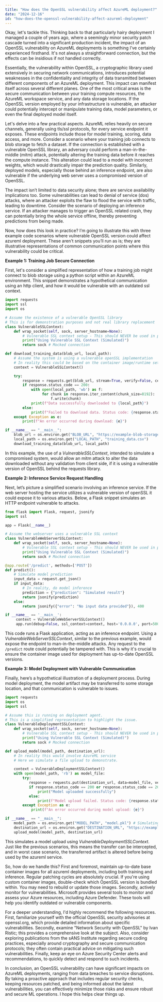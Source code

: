 ```yaml
---
title: "How does the OpenSSL vulnerability affect AzureML deployment?"
date: "2024-12-16"
id: "how-does-the-openssl-vulnerability-affect-azureml-deployment"
---
```


Okay, let's tackle this. Thinking back to that particularly hairy deployment I managed a couple of years ago, where a seemingly minor security patch cascade turned into a significant production incident, the impact of an OpenSSL vulnerability on AzureML deployments is something I’ve certainly experienced firsthand. It's not always a straightforward connection, but the effects can be insidious if not handled correctly.

Essentially, the vulnerability within OpenSSL, a cryptographic library used extensively in securing network communications, introduces potential weaknesses in the confidentiality and integrity of data transmitted between different components of an AzureML deployment. This impact can manifest itself across several different planes. One of the most critical areas is the secure communication between your training compute resources, the AzureML workspace service, and any data storage locations. If the OpenSSL version employed by your infrastructure is vulnerable, an attacker could potentially intercept or manipulate training data, model parameters, or even the final deployed model itself.

Let's delve into a few practical aspects. AzureML relies heavily on secure channels, generally using tls/ssl protocols, for every service endpoint it exposes. These endpoints include those for model training, scoring, data access, and more. Consider a scenario where your training job connects to blob storage to fetch a dataset. If the connection is established with a vulnerable OpenSSL library, an adversary could perform a man-in-the-middle (mitm) attack, potentially altering the training data before it reaches the compute instance. This alteration could lead to a model with incorrect weights, which would drastically impair the prediction quality. Similarly, deployed models, especially those behind an inference endpoint, are also vulnerable if the underlying web server uses a compromised version of OpenSSL.

The impact isn’t limited to data security alone; there are service availability implications too. Some vulnerabilities can lead to denial of service (dos) attacks, where an attacker exploits the flaw to flood the service with traffic, leading to downtime. Consider the scenario of deploying an inference service. If an attacker manages to trigger an OpenSSL related crash, they can potentially bring the whole service offline, thereby preventing predictions from being made.

Now, how does this look in practice? I’m going to illustrate this with three example code scenarios where vulnerable OpenSSL version could affect azureml deployment. These aren't snippets you’ll run as is; they are illustrative representations of common communication points where this vulnerability could be critical.

**Example 1: Training Job Secure Connection**

First, let's consider a simplified representation of how a training job might connect to blob storage using a python script within an AzureML environment. This snippet demonstrates a hypothetical communication using an http client, and how it would be vulnerable with an outdated ssl context.

```python
import requests
import ssl
import os

# Assume the existence of a vulnerable OpenSSL library
# This is for demonstration purposes and not real library replacement
class VulnerableSSLContext:
    def wrap_socket(self, sock, server_hostname=None):
        # Vulnerable SSL context setup - This should NEVER be used in production
        print("Using Vulnerable SSL Context (Simulated)")
        return sock # Mocked connection

def download_training_data(blob_url, local_path):
    # Assume the system is using a vulnerable openSSL implementation
    # In reality this could be based on the container image/runtime setup
    context = VulnerableSSLContext()

    try:
        response = requests.get(blob_url, stream=True, verify=False, cert=None, ssl_context=context)
        if response.status_code == 200:
            with open(local_path, 'wb') as f:
                 for chunk in response.iter_content(chunk_size=8192):
                     f.write(chunk)
            print(f"Data successfully downloaded to {local_path}")
        else:
            print(f"Failed to download data. Status code: {response.status_code}")
    except Exception as e:
        print(f"An error occurred during download: {e}")

if __name__ == "__main__":
    blob_url = os.environ.get("BLOB_URL", "https://example-blob-storage.blob.core.windows.net/data/training_data.csv")
    local_path = os.environ.get("LOCAL_PATH", "training_data.csv")
    download_training_data(blob_url, local_path)
```

In this example, the use of a *VulnerableSSLContext*, intended to simulate a compromised system, would allow an mitm attack to alter the data downloaded without any validation from client side, if it is using a vulnerable version of OpenSSL behind the requests library.

**Example 2: Inference Service Request Handling**

Next, let’s picture a simplified scenario involving an inference service. If the web server hosting the service utilizes a vulnerable version of openSSL it could expose it to various attacks. Below, a Flask snippet simulates an HTTP endpoint vulnerable to attacks.

```python
from flask import Flask, request, jsonify
import ssl

app = Flask(__name__)

# Assume the webserver uses a vulnerable SSL context
class VulnerableWebServerSSLContext:
    def wrap_socket(self, sock, server_hostname=None):
        # Vulnerable SSL context setup - This should NEVER be used in production
        print("Using Vulnerable SSL Context (Simulated)")
        return sock # Mocked connection

@app.route('/predict', methods=['POST'])
def predict():
    # Simulate model prediction
    input_data = request.get_json()
    if input_data:
        # In reality, do model inference
        prediction = {"prediction": "Simulated result"}
        return jsonify(prediction)
    else:
        return jsonify({"error": "No input data provided"}), 400

if __name__ == '__main__':
     context = VulnerableWebServerSSLContext()
     app.run(debug=False, ssl_context=context, host='0.0.0.0', port=5000)
```

This code runs a Flask application, acting as an inference endpoint. Using a *VulnerableWebServerSSLContext*, similar to the previous example, would expose the endpoint to man-in-the-middle attacks. Any request to the `/predict` route could potentially be tampered with. This is why it's crucial to ensure the container image used for deployment has up-to-date OpenSSL versions.

**Example 3: Model Deployment with Vulnerable Communication**

Finally, here’s a hypothetical illustration of a deployment process. During model deployment, the model artifact may be transferred to some storage location, and that communication is vulnerable to issues.

```python
import requests
import os
import ssl

# Assume this is running on deployment agent.
# This is a simplified representation to highlight the issue.
class VulnerableDeploymentSSLContext:
    def wrap_socket(self, sock, server_hostname=None):
        # Vulnerable SSL context setup - This should NEVER be used in production
        print("Using Vulnerable SSL Context (Simulated)")
        return sock # Mocked connection

def upload_model(model_path, destination_url):
    # In reality this would involve AzureML service
    # Here we simulate a file upload to demonstrate.

    context = VulnerableDeploymentSSLContext()
    with open(model_path, 'rb') as model_file:
        try:
           response = requests.put(destination_url, data=model_file, verify=False, cert=None, ssl_context=context)
           if response.status_code == 200 or response.status_code == 201:
               print("Model uploaded successfully")
           else:
               print(f"Model upload failed. Status code: {response.status_code}")
        except Exception as e:
            print(f"An error occurred during model upload: {e}")

if __name__ == "__main__":
    model_path = os.environ.get("MODEL_PATH", "model.pkl") # Simulating the model artifact
    destination_url = os.environ.get("DESTINATION_URL", "https://example-model-storage.blob.core.windows.net/model/model.pkl")
    upload_model(model_path, destination_url)
```

This simulates a model upload using *VulnerableDeploymentSSLContext*. Just like the previous scenarios, this means the transfer can be intercepted, and in worst case scenario, the transferred artifact is altered before being used by the azureml service.

So, how do we handle this? First and foremost, maintain up-to-date base container images for all azureml deployments, including both training and inference. Regular patching cycles are absolutely crucial. If you're using custom container images, double-check which OpenSSL version is bundled within. You may need to rebuild or update those images. Secondly, actively monitor for vulnerabilities. Microsoft provides several tools to monitor and assess your Azure resources, including Azure Defender. These tools will help you identify outdated or vulnerable components.

For a deeper understanding, I'd highly recommend the following resources. First, familiarize yourself with the official OpenSSL security advisories at openssl.org, which provide detailed information about specific vulnerabilities. Secondly, examine "Network Security with OpenSSL" by Ivan Ristic; this provides a comprehensive look at the subject. Also, consider exploring publications from the sANS Institute regarding secure coding practices, especially around cryptography and secure communication protocols; they often contain practical advice on mitigating such vulnerabilities. Finally, keep an eye on Azure Security Center alerts and recommendations, to quickly detect and respond to such incidents.

In conclusion, an OpenSSL vulnerability can have significant impacts on AzureML deployments, ranging from data breaches to service disruptions. By taking a proactive approach that includes regular security checks, keeping resources patched, and being informed about the latest vulnerabilities, you can effectively minimize those risks and ensure robust and secure ML operations. I hope this helps clear things up.
